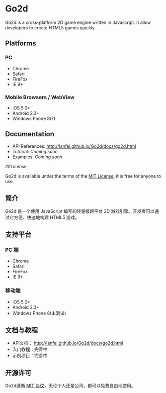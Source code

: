 # Go2d

Go2d is a cross-platform 2D game engine written in Javascript. It allow developers to create HTML5 games quickly.

## Platforms

### PC

 - Chrome
 - Safari
 - FireFox
 - IE 9+

### Mobile Browsers / WebView

 - iOS 5.0+
 - Android 2.3+
 - Windows Phone 8(?)

## Documentation

 - API References: http://lanfei.github.io/Go2d/docs/go2d.html
 - Tutorial: *Coming soon*
 - Examples: *Coming soon*

##License

Go2d is available under the terms of the [MIT License](https://github.com/Lanfei/Go2d/blob/master/LICENSE), it is free for anyone to use.

## 简介

Go2d 是一个使用 JavaScript 编写的轻量级跨平台 2D 游戏引擎。开发者可以通过它方便、快速地构建 HTML5 游戏。

## 支持平台

### PC 端

 - Chrome
 - Safari
 - FireFox
 - IE 9+

### 移动端

 - iOS 5.0+
 - Android 2.3+
 - Windows Phone 8(未测试)

## 文档与教程

 - API文档： http://lanfei.github.io/Go2d/docs/go2d.html
 - 入门教程：完善中
 - 示例项目：完善中

## 开源许可

Go2d遵循 [MIT 协议](https://github.com/Lanfei/Go2d/blob/master/LICENSE)，无论个人还是公司，都可以免费自由地使用。
